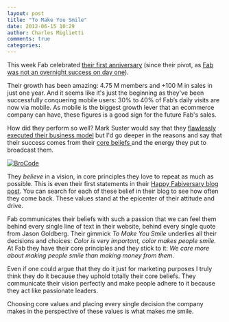 ```yaml
---
layout: post
title: "To Make You Smile"
date: 2012-06-15 10:29
author: Charles Miglietti
comments: true
categories: 
---
```



This week Fab celebrated [their first anniversary](http://betashop.com/post/24759506656/happy-fabiversary-1-year-of-fab) 
(since their pivot, as [Fab was not an overnight success on day
 one](http://betashop.com/post/19456853116/fab-was-an-overnight-success-on-day-474)). 

Their growth has been amazing: 4.75 M members and +100 M in sales in just
one year. And it seems like it's just the beginning as they've been successfully
conquering mobile users: 30% to 40% of Fab’s daily visits are now via mobile. As mobile is the biggest
growth lever that an ecommerce company can have, these figures is a
good sign for the future Fab's sales.

How did they perform so well? Mark Suster would say that they [flawlessly executed their business
model](http://www.bothsidesofthetable.com/2012/05/23/its-morning-in-venture-capital/) but I'd 
go deeper in the reasons and say that their success comes from their [core beliefs
](http://betashop.com/post/13607881842/10-ways-fab-is-building-a-different-type-of-company) 
and the energy they put to broadcast them.

[![BroCode](http://img163.imageshack.us/img163/8470/brocode.png)](http://imageshack.us/photo/my-images/163/brocode.png/)


They _believe_ in a vision, in core principles they love to repeat as
much as possible. This is even their first statements in their [Happy
Fabiversary blog post](http://betashop.com/post/24759506656/happy-fabiversary-1-year-of-fab). You can search for 
each of these belief in their blog to see how often they come back. These values stand at 
the epicenter of their attitude and drive.

Fab communicates their beliefs with such a passion that we can
feel them behind every single line of text in their
website, behind every single quote from Jason Goldberg. Their gimmick
_To Make You Smile_ underlies all their decisions and choices: _Color is
very important, color makes people smile._ At Fab they have their core
principles and they stick to it: _We care more about making people smile
than making money from them_. 

Even if one could argue that they do it just for marketing purposes I
truly think they do it because they uphold totally their core beliefs. They communicate their
vision perfectly and make people adhere to it because they act like
passionate leaders.

Choosing core values and placing every single decision the company makes
in the perspective of these values is what makes me smile.

